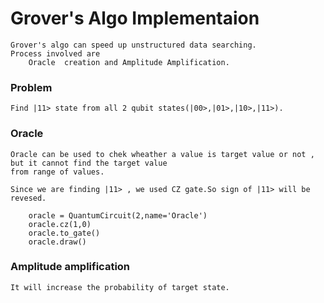 # Grover's Algo Implementaion

    Grover's algo can speed up unstructured data searching.
    Process involved are
        Oracle  creation and Amplitude Amplification.

### Problem
    Find |11> state from all 2 qubit states(|00>,|01>,|10>,|11>).

### Oracle
    Oracle can be used to chek wheather a value is target value or not , but it cannot find the target value 
    from range of values.

    Since we are finding |11> , we used CZ gate.So sign of |11> will be revesed.

        oracle = QuantumCircuit(2,name='Oracle')
        oracle.cz(1,0)
        oracle.to_gate()
        oracle.draw()

### Amplitude amplification
    It will increase the probability of target state.